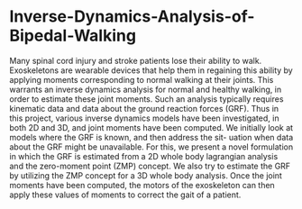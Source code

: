 # Inverse-Dynamics-Analysis-of-Bipedal-Walking

Many spinal cord injury and stroke patients lose their ability to walk. Exoskeletons
are wearable devices that help them in regaining this ability by applying moments
corresponding to normal walking at their joints. This warrants an inverse dynamics
analysis for normal and healthy walking, in order to estimate these joint moments.
Such an analysis typically requires kinematic data and data about the ground
reaction forces (GRF). Thus in this project, various inverse dynamics models have
been investigated, in both 2D and 3D, and joint moments have been computed.
We initially look at models where the GRF is known, and then address the sit-
uation when data about the GRF might be unavailable. For this, we present a
novel formulation in which the GRF is estimated from a 2D whole body lagrangian
analysis and the zero-moment point (ZMP) concept. We also try to estimate the
GRF by utilizing the ZMP concept for a 3D whole body analysis. Once the joint
moments have been computed, the motors of the exoskeleton can then apply these
values of moments to correct the gait of a patient.
